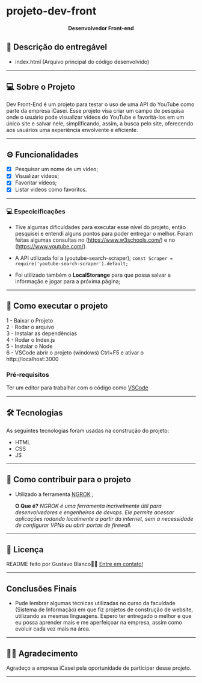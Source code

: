 # projeto-dev-front 

<h4 align="center"> 
Desenvolvedor Front-end 
</h4>

## 📄 Descrição do entregável

- index.html (Arquivo principal do código desenvolvido)

---

## 💻 Sobre o Projeto

Dev Front-End é um projeto para testar o uso de uma API do YouTube como parte da empresa iCasei. Esse projeto visa criar um campo de pesquisa onde o usuário pode visualizar vídeos do YouTube e favoritá-los em um único site e salvar nele, simplificando, assim, a busca pelo site, oferecendo aos usuários uma experiência envolvente e eficiente. 


---

## ⚙️ Funcionalidades

- [x] Pesquisar um nome de um vídeo;
- [X] Visualizar vídeos;
- [X] Favoritar vídeos;
- [X] Listar videos como favoritos.
---

### 💻 Especicificações
- Tive algumas dificuldades para executar esse nível do projeto, então pesquisei e entendi alguns pontos para poder entregar o melhor.
Foram feitas algumas consultas no (https://www.w3schools.com/) e no (https://www.youtube.com/).

- A API utilizada foi a (youtube-search-scraper);
  `const Scraper = require('youtube-search-scraper').default;`

- Foi utilizado também o **LocalStorange** para que possa salvar a informação e jogar para a próxima página;

---

## 🚀 Como executar o projeto

1 - Baixar o Projeto <br>
2 - Rodar o arquivo <br>
3 - Instalar as dependências <br>
4 - Rodar o Index.js <br>
5 - Instalar o Node <br>
6 - VSCode abrir o projeto (windows) Ctrl+F5 e ativar o http://localhost:3000 

### Pré-requisitos

Ter um editor para trabalhar com o código como [VSCode](https://code.visualstudio.com/docs)

---

## 🛠 Tecnologias

As seguintes tecnologias foram usadas na construção do projeto:

- HTML
- CSS
- JS

---

## 💪 Como contribuir para o projeto

- Utilizado a ferramenta [NGROK](https://ngrok.com/) ;

  **O Que é?**
  *NGROK é uma ferramenta incrivelmente útil para desenvolvedores e engenheiros de devops. Ele permite acessar aplicações rodando localmente a partir da internet, sem a necessidade de configurar VPNs ou abrir portas de firewall.*
---


## 📝 Licença

README feito por Gustavo Blanco👋🏽 [Entre em contato!](http://linkedin.com/in/gustavo-blancoc)

---

## Conclusões Finais
  - Pude lembrar algumas técnicas utilizadas no curso da faculdade (Sistema de Informação) em que fiz projetos de construção de website, utilizando as mesmas linguagens. Espero ter entregado o melhor e que eu possa aprender mais e me aperfeiçoar na empresa, assim como evoluir cada vez mais na área. 

---

## 🙏🏼 Agradecimento

Agradeço a empresa iCasei pela oportunidade de participar desse projeto.

---

